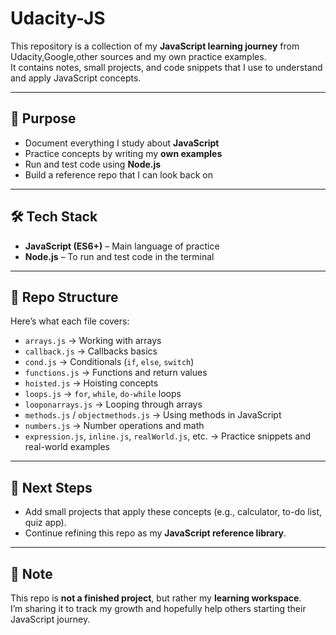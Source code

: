 # Udacity-JS

This repository is a collection of my **JavaScript learning journey** from Udacity,Google,other sources and my own practice examples.  
It contains notes, small projects, and code snippets that I use to understand and apply JavaScript concepts.  

---

## 🎯 Purpose
- Document everything I study about **JavaScript**  
- Practice concepts by writing my **own examples**  
- Run and test code using **Node.js**  
- Build a reference repo that I can look back on  

---

## 🛠️ Tech Stack
- **JavaScript (ES6+)** – Main language of practice  
- **Node.js** – To run and test code in the terminal  

---
## 📂 Repo Structure
Here’s what each file covers:  
- `arrays.js` → Working with arrays  
- `callback.js` → Callbacks basics  
- `cond.js` → Conditionals (`if`, `else`, `switch`)  
- `functions.js` → Functions and return values  
- `hoisted.js` → Hoisting concepts  
- `loops.js` → `for`, `while`, `do-while` loops  
- `looponarrays.js` → Looping through arrays  
- `methods.js` / `objectmethods.js` → Using methods in JavaScript  
- `numbers.js` → Number operations and math  
- `expression.js`, `inline.js`, `realWorld.js`, etc. → Practice snippets and real-world examples  

---

## 🚀 Next Steps
- Add small projects that apply these concepts (e.g., calculator, to-do list, quiz app).  
- Continue refining this repo as my **JavaScript reference library**.  

---

## 📌 Note
This repo is **not a finished project**, but rather my **learning workspace**.  
I’m sharing it to track my growth and hopefully help others starting their JavaScript journey.
